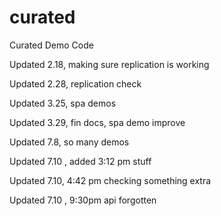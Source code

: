 # curated
Curated Demo Code

Updated 2.18, making sure replication is working

Updated 2.28, replication check 

Updated 3.25, spa demos

Updated 3.29, fin docs, spa demo improve

Updated 7.8, so many demos

Updated 7.10 , added 3:12 pm stuff

Updated 7.10, 4:42 pm checking something extra

Updated 7.10 , 9:30pm api forgotten
